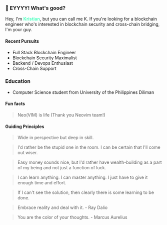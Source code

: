 ### 👋 EYYYY! What's good?

Hey, I'm <span style="color: #53FFC1; font-weight: bold">Kristian</span>, but you can call me K. If you're looking for a blockchain engineer who's interested in blockchain security and cross-chain bridging, I'm your guy.

#### Recent Pursuits

- Full Stack Blockchain Engineer
- Blockchain Security Maximalist
- Backend / Devops Enthusiast
- Cross-Chain Support

### Education

- Computer Science student from University of the Philippines Diliman

#### Fun facts

> Neo(VIM) is life (Thank you Neovim team!)

#### Guiding Principles

> Wide in perspective but deep in skill.

> I'd rather be the stupid one in the room. I can be certain that I'll come out wiser.

> Easy money sounds nice, but I'd rather have wealth-building as a part of my being and not just a function of luck.

> I can learn anything. I can master anything. I just have to give it enough time and effort.

> If I can't see the solution, then clearly there is some learning to be done.

> Embrace reality and deal with it. - Ray Dalio

> You are the color of your thoughts. - Marcus Aurelius
